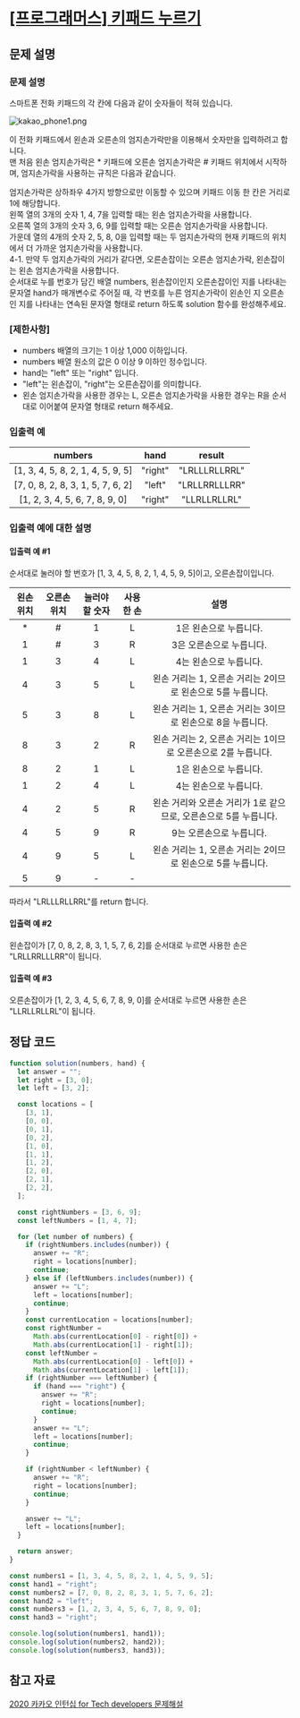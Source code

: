 # [\[프로그래머스\] 키패드 누르기](https://programmers.co.kr/learn/courses/30/lessons/67256?language=java)

## 문제 설명

### 문제 설명

스마트폰 전화 키패드의 각 칸에 다음과 같이 숫자들이 적혀 있습니다.

![kakao_phone1.png](https://grepp-programmers.s3.ap-northeast-2.amazonaws.com/files/production/4b69a271-5f4a-4bf4-9ebf-6ebed5a02d8d/kakao_phone1.png)

이 전화 키패드에서 왼손과 오른손의 엄지손가락만을 이용해서 숫자만을 입력하려고 합니다.  
맨 처음 왼손 엄지손가락은 \* 키패드에 오른손 엄지손가락은 # 키패드 위치에서 시작하며, 엄지손가락을 사용하는 규칙은 다음과 같습니다.

엄지손가락은 상하좌우 4가지 방향으로만 이동할 수 있으며 키패드 이동 한 칸은 거리로 1에 해당합니다.  
왼쪽 열의 3개의 숫자 1, 4, 7을 입력할 때는 왼손 엄지손가락을 사용합니다.  
오른쪽 열의 3개의 숫자 3, 6, 9를 입력할 때는 오른손 엄지손가락을 사용합니다.  
가운데 열의 4개의 숫자 2, 5, 8, 0을 입력할 때는 두 엄지손가락의 현재 키패드의 위치에서 더 가까운 엄지손가락을 사용합니다.  
4-1. 만약 두 엄지손가락의 거리가 같다면, 오른손잡이는 오른손 엄지손가락, 왼손잡이는 왼손 엄지손가락을 사용합니다.  
순서대로 누를 번호가 담긴 배열 numbers, 왼손잡이인지 오른손잡이인 지를 나타내는 문자열 hand가 매개변수로 주어질 때, 각 번호를 누른 엄지손가락이 왼손인 지 오른손인 지를 나타내는 연속된 문자열 형태로 return 하도록 solution 함수를 완성해주세요.

### \[제한사항\]

-   numbers 배열의 크기는 1 이상 1,000 이하입니다.
-   numbers 배열 원소의 값은 0 이상 9 이하인 정수입니다.
-   hand는 "left" 또는 "right" 입니다.
-   "left"는 왼손잡이, "right"는 오른손잡이를 의미합니다.
-   왼손 엄지손가락을 사용한 경우는 L, 오른손 엄지손가락을 사용한 경우는 R을 순서대로 이어붙여 문자열 형태로 return 해주세요.

### 입출력 예

| numbers | hand | result |
| :-: | :-: | :-: |
| \[1, 3, 4, 5, 8, 2, 1, 4, 5, 9, 5\] | "right" | "LRLLLRLLRRL" |
| \[7, 0, 8, 2, 8, 3, 1, 5, 7, 6, 2\] | "left" | "LRLLRRLLLRR" |
| \[1, 2, 3, 4, 5, 6, 7, 8, 9, 0\] | "right" | "LLRLLRLLRL" |

### 입출력 예에 대한 설명

#### 입출력 예 #1

순서대로 눌러야 할 번호가 \[1, 3, 4, 5, 8, 2, 1, 4, 5, 9, 5\]이고, 오른손잡이입니다.

| 왼손 위치 | 오른손 위치 | 눌러야 할 숫자 | 사용한 손 | 설명 |
| :-: | :-: | :-: | :-: | :-: |
| \* | # | 1 | L | 1은 왼손으로 누릅니다. |
| 1 | # | 3 | R | 3은 오른손으로 누릅니다. |
| 1 | 3 | 4 | L | 4는 왼손으로 누릅니다. |
| 4 | 3 | 5 | L | 왼손 거리는 1, 오른손 거리는 2이므로 왼손으로 5를 누릅니다. |
| 5 | 3 | 8 | L | 왼손 거리는 1, 오른손 거리는 3이므로 왼손으로 8을 누릅니다. |
| 8 | 3 | 2 | R | 왼손 거리는 2, 오른손 거리는 1이므로 오른손으로 2를 누릅니다. |
| 8 | 2 | 1 | L | 1은 왼손으로 누릅니다. |
| 1 | 2 | 4 | L | 4는 왼손으로 누릅니다. |
| 4 | 2 | 5 | R | 왼손 거리와 오른손 거리가 1로 같으므로, 오른손으로 5를 누릅니다. |
| 4 | 5 | 9 | R | 9는 오른손으로 누릅니다. |
| 4 | 9 | 5 | L | 왼손 거리는 1, 오른손 거리는 2이므로 왼손으로 5를 누릅니다. |
| 5 | 9 | \- | \- |   |

따라서 "LRLLLRLLRRL"를 return 합니다.

#### 입출력 예 #2

왼손잡이가 \[7, 0, 8, 2, 8, 3, 1, 5, 7, 6, 2\]를 순서대로 누르면 사용한 손은 "LRLLRRLLLRR"이 됩니다.

#### 입출력 예 #3

오른손잡이가 \[1, 2, 3, 4, 5, 6, 7, 8, 9, 0\]를 순서대로 누르면 사용한 손은 "LLRLLRLLRL"이 됩니다.

## 정답 코드

```jsx
function solution(numbers, hand) {
  let answer = "";
  let right = [3, 0];
  let left = [3, 2];

  const locations = [
    [3, 1],
    [0, 0],
    [0, 1],
    [0, 2],
    [1, 0],
    [1, 1],
    [1, 2],
    [2, 0],
    [2, 1],
    [2, 2],
  ];

  const rightNumbers = [3, 6, 9];
  const leftNumbers = [1, 4, 7];

  for (let number of numbers) {
    if (rightNumbers.includes(number)) {
      answer += "R";
      right = locations[number];
      continue;
    } else if (leftNumbers.includes(number)) {
      answer += "L";
      left = locations[number];
      continue;
    }
    const currentLocation = locations[number];
    const rightNumber =
      Math.abs(currentLocation[0] - right[0]) +
      Math.abs(currentLocation[1] - right[1]);
    const leftNumber =
      Math.abs(currentLocation[0] - left[0]) +
      Math.abs(currentLocation[1] - left[1]);
    if (rightNumber === leftNumber) {
      if (hand === "right") {
        answer += "R";
        right = locations[number];
        continue;
      }
      answer += "L";
      left = locations[number];
      continue;
    }

    if (rightNumber < leftNumber) {
      answer += "R";
      right = locations[number];
      continue;
    }

    answer += "L";
    left = locations[number];
  }

  return answer;
}

const numbers1 = [1, 3, 4, 5, 8, 2, 1, 4, 5, 9, 5];
const hand1 = "right";
const numbers2 = [7, 0, 8, 2, 8, 3, 1, 5, 7, 6, 2];
const hand2 = "left";
const numbers3 = [1, 2, 3, 4, 5, 6, 7, 8, 9, 0];
const hand3 = "right";

console.log(solution(numbers1, hand1));
console.log(solution(numbers2, hand2));
console.log(solution(numbers3, hand3));

```

## 참고 자료

[2020 카카오 인턴십 for Tech developers 문제해설](https://tech.kakao.com/2020/07/01/2020-internship-test/)
